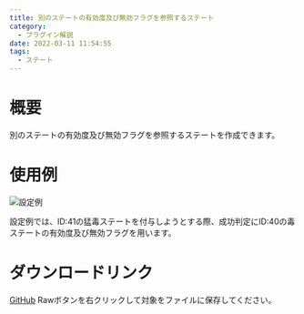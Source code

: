 ```yaml
---
title: 別のステートの有効度及び無効フラグを参照するステート
category:
  - プラグイン解説
date: 2022-03-11 11:54:55
tags:
  - ステート
---
```


# 概要

別のステートの有効度及び無効フラグを参照するステートを作成できます。

# 使用例

![設定例](setting1.png "設定例")

設定例では、ID:41の猛毒ステートを付与しようとする際、成功判定にID:40の毒ステートの有効度及び無効フラグを用います。

# ダウンロードリンク

[GitHub](https://github.com/elleonard/DarkPlasma-MZ-Plugins/blob/release/DarkPlasma_StateRateAlias.js)
Rawボタンを右クリックして対象をファイルに保存してください。
